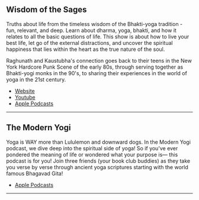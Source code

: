 ## Wisdom of the Sages
Truths about life from the timeless wisdom of the Bhakti-yoga tradition - fun, relevant, and deep. Learn about dharma, yoga, bhakti, and how it relates to all the basic questions of life. This show is about how to live your best life, let go of the external distractions, and uncover the spiritual happiness that lies within the heart as the true nature of the soul.

Raghunath and Kaustubha's connection goes back to their teens in the New York Hardcore Punk Scene of the early 80s, through serving together as Bhakti-yogi monks in the 90's, to sharing their experiences in the world of yoga in the 21st century.


- [Website](https://www.wisdomofthesages.com/)
- [Youtube](https://www.youtube.com/@WisdomoftheSages) 
- [Apple Podcasts](https://podcasts.apple.com/us/podcast/wisdom-of-the-sages/id1493055485)

---

## The Modern Yogi
Yoga is WAY more than Lululemon and downward dogs. In the Modern Yogi podcast, we dive deep into the spiritual side of yoga! So if you’ve ever pondered the meaning of life or wondered what your purpose is— this podcast is for you! Join three friends (your book club buddies) as they take you verse by verse through ancient yoga scriptures starting with the world famous Bhagavad Gita!

- [Apple Podcasts](https://podcasts.apple.com/us/podcast/the-modern-yogi-podcast/id1625753203)

---

